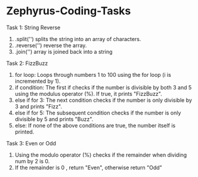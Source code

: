 # Zephyrus-Coding-Tasks

Task 1: String Reverse

1. .split('') splits the string into an array of characters.
2. .reverse('') reverse the array.
3. .join('') array is joined back into a string

Task 2: FizzBuzz

1. for loop: Loops through numbers 1 to 100 using the for loop (i is incremented by 1).
2. if condition: The first if checks if the number is divisible by both 3 and 5 using the modulus operator (%). If true, it prints "FizzBuzz".
3. else if for 3: The next condition checks if the number is only divisible by 3 and prints "Fizz".
4. else if for 5: The subsequent condition checks if the number is only divisible by 5 and prints "Buzz".
5. else: If none of the above conditions are true, the number itself is printed.

Task 3: Even or Odd

1. Using the modulo operator (%) checks if the remainder when dividing num by 2 is 0.
2. If the remainder is 0 , return "Even", otherwise return "Odd"
